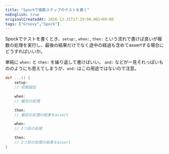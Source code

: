 ```yaml
---
title: "Spockで複数ステップのテストを書く"
noEnglish: true
originalCreatedAt: 2016-12-31T17:29:00.001+09:00
tags: ["Groovy","Spock"]
---
```

Spockでテストを書くとき、`setup:`, `when:`, `then:` という流れで書けば良いが複数の処理を実行し、最後の結果だけでなく途中の経過も含めてassertする場合にどうすればいいか。

単純に `when:` と `then:` を繰り返して書けばいい。
`and:` などが一見それっぽいもののようにも思えてしまうが、`and:` はこの用途ではないので注意。

```groovy
def ...() {
    setup:
    // 初期設定

    when:
    // 最初の処理

    then:
    // 最初の処理の結果をassert

    when:
    // 2つ目の処理

    then:
    // 2つ目の処理の結果をassert
}
```
<!--more-->
